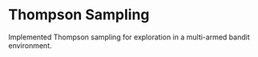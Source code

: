 # Thompson Sampling
Implemented Thompson sampling for exploration in a multi-armed bandit environment.
